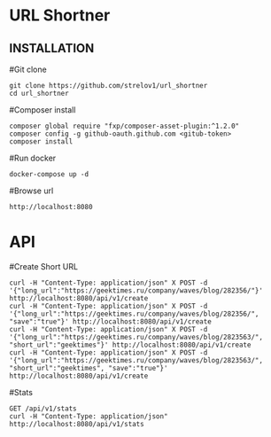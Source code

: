 URL Shortner
============================

INSTALLATION
------------

#Git clone
```
git clone https://github.com/strelov1/url_shortner
cd url_shortner
```

#Composer install
```
composer global require "fxp/composer-asset-plugin:^1.2.0"
composer config -g github-oauth.github.com <gitub-token>
composer install
```

#Run docker
```
docker-compose up -d
```

#Browse url
```
http://localhost:8080
```

API
============================

#Create Short URL
``` 
curl -H "Content-Type: application/json" X POST -d '{"long_url":"https://geektimes.ru/company/waves/blog/282356/"}' http://localhost:8080/api/v1/create
curl -H "Content-Type: application/json" X POST -d '{"long_url":"https://geektimes.ru/company/waves/blog/282356/", "save":"true"}' http://localhost:8080/api/v1/create
curl -H "Content-Type: application/json" X POST -d '{"long_url":"https://geektimes.ru/company/waves/blog/2823563/", "short_url":"geektimes"}' http://localhost:8080/api/v1/create
curl -H "Content-Type: application/json" X POST -d '{"long_url":"https://geektimes.ru/company/waves/blog/2823563/", "short_url":"geektimes", "save":"true"}' http://localhost:8080/api/v1/create
```

#Stats
```
GET /api/v1/stats
curl -H "Content-Type: application/json" http://localhost:8080/api/v1/stats
```

